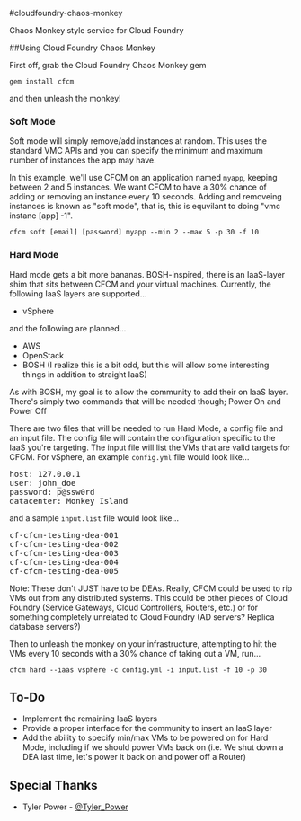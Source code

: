 #cloudfoundry-chaos-monkey

Chaos Monkey style service for Cloud Foundry

##Using Cloud Foundry Chaos Monkey

First off, grab the Cloud Foundry Chaos Monkey gem

```gem install cfcm```

and then unleash the monkey! 

### Soft Mode
Soft mode will simply remove/add instances at random. This uses the standard VMC APIs and you can specify the minimum and maximum number of instances the app may have.

In this example, we'll use CFCM on an application named `myapp`, keeping between 2 and 5 instances. We want CFCM to have a 30% chance of adding or removing an instance every 10 seconds. Adding and removeing instances is known as "soft mode", that is, this is equvilant to doing "vmc instane [app] -1".

```cfcm soft [email] [password] myapp --min 2 --max 5 -p 30 -f 10```

### Hard Mode

Hard mode gets a bit more bananas. BOSH-inspired, there is an IaaS-layer shim that sits between CFCM and your virtual machines. Currently, the following IaaS layers are supported...

- vSphere

and the following are planned...

- AWS
- OpenStack
- BOSH (I realize this is a bit odd, but this will allow some interesting things in addition to straight IaaS)

As with BOSH, my goal is to allow the community to add their on IaaS layer. There's simply two commands that will be needed though; Power On and Power Off

There are two files that will be needed to run Hard Mode, a config file and an input file. The config file will contain the configuration specific to the IaaS you're targeting. The input file will list the VMs that are valid targets for CFCM. For vSphere, an example ```config.yml``` file would look like...

<pre>
host: 127.0.0.1
user: john_doe
password: p@ssw0rd
datacenter: Monkey Island
</pre>

and a sample ```input.list``` file would look like...

<pre>
cf-cfcm-testing-dea-001
cf-cfcm-testing-dea-002
cf-cfcm-testing-dea-003
cf-cfcm-testing-dea-004
cf-cfcm-testing-dea-005
</pre>

Note: These don't JUST have to be DEAs. Really, CFCM could be used to rip VMs out from any distributed systems. This could be other pieces of Cloud Foundry (Service Gateways, Cloud Controllers, Routers, etc.) or for something completely unrelated to Cloud Foundry (AD servers? Replica database servers?)

Then to unleash the monkey on your infrastructure, attempting to hit the VMs every 10 seconds with a 30% chance of taking out a VM, run...

```cfcm hard --iaas vsphere -c config.yml -i input.list -f 10 -p 30```

## To-Do

- Implement the remaining IaaS layers
- Provide a proper interface for the community to insert an IaaS layer
- Add the ability to specify min/max VMs to be powered on for Hard Mode, including if we should power VMs back on (i.e. We shut down a DEA last time, let's power it back on and power off a Router)

## Special Thanks

- Tyler Power - [@Tyler_Power](https://twitter.com/Tyler_Power)
